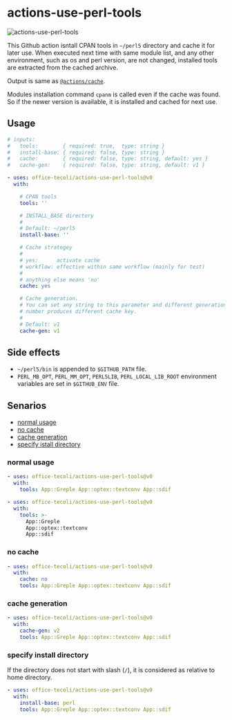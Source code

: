 # actions-use-perl-tools

![actions-use-perl-tools](https://github.com/office-tecoli/actions-use-perl-tools/actions/workflows/test.yml/badge.svg)


This Github action isntall CPAN tools in `~/perl5` directory and cache
it for later use.  When executed next time with same module list, and
any other environment, such as os and perl version, are not changed,
installed tools are extracted from the cached archive.

Output is same as [`@actions/cache`](https://github.com/actions/cache).

Modules installation command `cpanm` is called even if the cache was
found.  So if the newer version is available, it is installed and
cached for next use.

## Usage

```yaml
# inputs:
#   tools:        { required: true,  type: string }
#   install-base: { required: false, type: string }
#   cache:        { required: false, type: string, default: yes }
#   cache-gen:    { required: false, type: string, default: v1 }

- uses: office-tecoli/actions-use-perl-tools@v0
  with:

    # CPAN tools
    tools: ''

    # INSTALL_BASE directory
    #
    # Default: ~/perl5
    install-base: ''

    # Cache strategey
    #
    # yes:      activate cache
    # workflow: effective within same workflow (mainly for test)
    #
    # anything else means 'no'
    cache: yes

    # Cache generation.
    # You can set any string to this parameter and different generation
    # number produces different cache key.
    #
    # Default: v1
    cache-gen: v1
```

## Side effects

- `~/perl5/bin` is appended to `$GITHUB_PATH` file.
- `PERL_MB_OPT`, `PERL_MM_OPT`, `PERL5LIB`, `PERL_LOCAL_LIB_ROOT`
  environment variables are set in `$GITHUB_ENV` file.

## Senarios

- [normal usage](#normal-usage)
- [no cache](#no-cache)
- [cache generation](#cache-generation)
- [specify istall directory](#specify-istall-directory)

### normal usage

```yaml
- uses: office-tecoli/actions-use-perl-tools@v0
  with:
    tools: App::Greple App::optex::textconv App::sdif
```

```yaml
- uses: office-tecoli/actions-use-perl-tools@v0
  with:
    tools: >-
      App::Greple
      App::optex::textconv
      App::sdif
```

### no cache

```yaml
- uses: office-tecoli/actions-use-perl-tools@v0
  with:
    cache: no
    tools: App::Greple App::optex::textconv App::sdif
```

### cache generation

```yaml
- uses: office-tecoli/actions-use-perl-tools@v0
  with:
    cache-gen: v2
    tools: App::Greple App::optex::textconv App::sdif
```

### specify install directory

If the directory does not start with slash (`/`), it is considered as
relative to home directory.

```yaml
- uses: office-tecoli/actions-use-perl-tools@v0
  with:
    install-base: perl
    tools: App::Greple App::optex::textconv App::sdif
```

